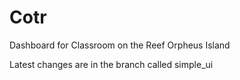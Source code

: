 # Cotr
Dashboard for Classroom on the Reef Orpheus Island

Latest changes are in the branch called simple_ui
